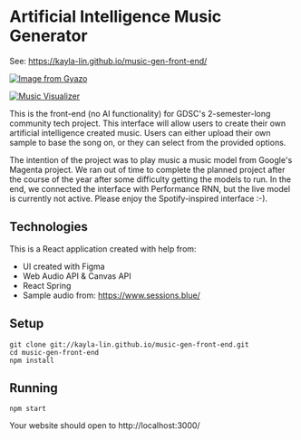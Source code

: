 # Artificial Intelligence Music Generator

See: https://kayla-lin.github.io/music-gen-front-end/

[![Image from Gyazo](https://i.gyazo.com/6a345a6478f891dea79af74883bff47f.jpg)](https://gyazo.com/6a345a6478f891dea79af74883bff47f)

[![Music Visualizer](https://i.gyazo.com/73ed4ab1c54c012c06213befdeab30a5.png)](https://gyazo.com/73ed4ab1c54c012c06213befdeab30a5)

This is the front-end (no AI functionality) for GDSC's 2-semester-long community tech project. This interface will allow users to create their own artificial intelligence created music. Users can either upload their own sample to base the song on, or they can select from the provided options.

The intention of the project was to play music a music model from Google's Magenta project. We ran out of time to complete the planned project after the course of the year after some difficulty getting the models to run. In the end, we connected the interface with Performance RNN, but the live model is currently not active. Please enjoy the Spotify-inspired interface :-).

## Technologies
This is a React application created with help from:
* UI created with Figma
* Web Audio API & Canvas API
* React Spring
* Sample audio from: https://www.sessions.blue/

## Setup
```
git clone git://kayla-lin.github.io/music-gen-front-end.git
cd music-gen-front-end
npm install
```
## Running
```
npm start
```
Your website should open to http://localhost:3000/
